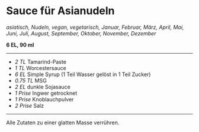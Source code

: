# Sauce für Asianudeln

*asiatisch, Nudeln, vegan, vegetarisch, Januar, Februar, März, April, Mai, Juni, Juli, August, September, Oktober, November, Dezember*

**6 EL, 90 ml**

---

- *2 TL* Tamarind-Paste
- *1 TL* Worcestersauce
- *6 EL* Simple Syrup (1 Teil Wasser gelöst in 1 Teil Zucker)
- *0.75 TL* MSG
- *2 EL* dunkle Sojasauce
- *1 Prise* Ingwer getrocknet
- *1 Prise* Knoblauchpulver
- *2 Prise* Salz

---

Alle Zutaten zu einer glatten Masse verrühren.
